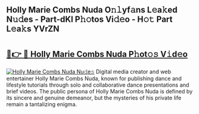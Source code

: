 ## Holly Marie Combs Nuda O𝚗𝚕yf𝚊ns L𝚎a𝚔ed N𝚞𝚍es - Part-dKl P𝚑𝚘tos Vi𝚍𝚎o - H𝚘𝚝 Part L𝚎a𝚔s YVrZN

# <h2><a href="http://kf50p2a.oniu.top/?m=Holly+Marie+Combs+Nuda">🔗👉 🔴 Holly Marie Combs Nuda P𝚑ot𝚘𝚜 V𝚒d𝚎o</a></h2>

[![Holly Marie Combs Nuda Nu𝚍e𝚜](https://i.imgur.com/0qMVB7G.gif)](http://kf50p2a.oniu.top/?m=Holly+Marie+Combs+Nuda)
Digital media creator and web entertainer Holly Marie Combs Nuda, known for publishing dance and lifestyle tutorials through solo and collaborative dance presentations and brief videos. The public persona of Holly Marie Combs Nuda is defined by its sincere and genuine demeanor, but the mysteries of his private life remain a tantalizing enigma.  

